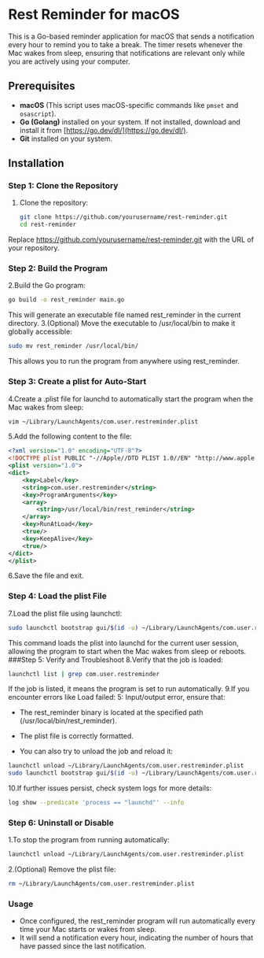 # Rest Reminder for macOS

This is a Go-based reminder application for macOS that sends a notification every hour to remind you to take a break. The timer resets whenever the Mac wakes from sleep, ensuring that notifications are relevant only while you are actively using your computer.

## Prerequisites

- **macOS** (This script uses macOS-specific commands like `pmset` and `osascript`).
- **Go (Golang)** installed on your system. If not installed, download and install it from [https://go.dev/dl/](https://go.dev/dl/).
- **Git** installed on your system.

## Installation

### Step 1: Clone the Repository

1. Clone the repository:

   ```bash
   git clone https://github.com/yourusername/rest-reminder.git
   cd rest-reminder
Replace https://github.com/yourusername/rest-reminder.git with the URL of your repository.
### Step 2: Build the Program
2.Build the Go program:
```bash
go build -o rest_reminder main.go
```
This will generate an executable file named rest_reminder in the current directory.
3.(Optional) Move the executable to /usr/local/bin to make it globally accessible:
```bash
sudo mv rest_reminder /usr/local/bin/
```
This allows you to run the program from anywhere using rest_reminder.

### Step 3: Create a plist for Auto-Start
4.Create a .plist file for launchd to automatically start the program when the Mac wakes from sleep:
```bash
vim ~/Library/LaunchAgents/com.user.restreminder.plist
```
5.Add the following content to the file:
```xml
<?xml version="1.0" encoding="UTF-8"?>
<!DOCTYPE plist PUBLIC "-//Apple//DTD PLIST 1.0//EN" "http://www.apple.com/DTDs/PropertyList-1.0.dtd">
<plist version="1.0">
<dict>
    <key>Label</key>
    <string>com.user.restreminder</string>
    <key>ProgramArguments</key>
    <array>
        <string>/usr/local/bin/rest_reminder</string>
    </array>
    <key>RunAtLoad</key>
    <true/>
    <key>KeepAlive</key>
    <true/>
</dict>
</plist>
```
6.Save the file and exit.
### Step 4: Load the plist File
7.Load the plist file using launchctl:

```bash
sudo launchctl bootstrap gui/$(id -u) ~/Library/LaunchAgents/com.user.restreminder.plist
```
This command loads the plist into launchd for the current user session, allowing the program to start when the Mac wakes from sleep or reboots.
###Step 5: Verify and Troubleshoot
8.Verify that the job is loaded:
```bash
launchctl list | grep com.user.restreminder
```
If the job is listed, it means the program is set to run automatically.
9.If you encounter errors like Load failed: 5: Input/output error, ensure that:
- The rest_reminder binary is located at the specified path (/usr/local/bin/rest_reminder).

- The plist file is correctly formatted.

- You can also try to unload the job and reload it:

```bash
launchctl unload ~/Library/LaunchAgents/com.user.restreminder.plist
sudo launchctl bootstrap gui/$(id -u) ~/Library/LaunchAgents/com.user.restreminder.plist
```
10.If further issues persist, check system logs for more details:

```bash
log show --predicate 'process == "launchd"' --info
```
### Step 6: Uninstall or Disable
1.To stop the program from running automatically:
```bash
launchctl unload ~/Library/LaunchAgents/com.user.restreminder.plist
```
2.(Optional) Remove the plist file:
```bash
rm ~/Library/LaunchAgents/com.user.restreminder.plist
```

### Usage
- Once configured, the rest_reminder program will run automatically every time your Mac starts or wakes from sleep.
- It will send a notification every hour, indicating the number of hours that have passed since the last notification.



